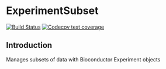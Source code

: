 # ExperimentSubset
[![Build Status](https://travis-ci.org/campbio/ExperimentSubset.svg?branch=release)](https://travis-ci.org/campbio/ExperimentSubset)
[![Codecov test coverage](https://codecov.io/gh/campbio/ExperimentSubset/branch/release/graph/badge.svg)](https://codecov.io/gh/campbio/ExperimentSubset?branch=release)

## Introduction
Manages subsets of data with Bioconductor Experiment objects
